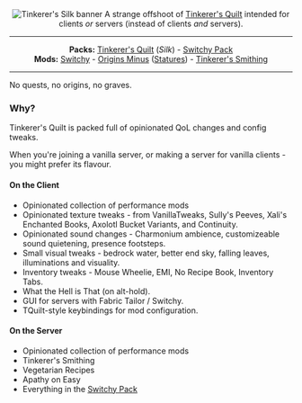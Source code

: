 <center><img alt="Tinkerer's Silk banner" src="https://cdn.modrinth.com/data/Jl855YQP/images/af757274c81d83609f6233ef35dca97c783ad380.png" />
A strange offshoot of <a href="https://modrinth.com/modpack/tinkerers-quilt">Tinkerer's Quilt</a> intended for clients <i>or</i> servers (instead of clients <i>and</i> servers).</center>

---

<center><b>Packs:</b> <a href="https://modrinth.com/modpack/tinkerers-quilt">Tinkerer's Quilt</a> (<i>Silk</i>) - <a href="https://modrinth.com/modpack/switchy-pack">Switchy Pack</a></center>
<center><b>Mods:</b> <a href="https://modrinth.com/mod/switchy">Switchy</a> - <a href="https://modrinth.com/mod/origins-minus">Origins Minus</a> (<a href="https://modrinth.com/mod/tinkerers-statures">Statures</a>) - <a href="https://modrinth.com/mod/tinkerers-smithing">Tinkerer's Smithing</a></center>

---

No quests, no origins, no graves.


### Why?

Tinkerer's Quilt is packed full of opinionated QoL changes and config tweaks.

When you're joining a vanilla server, or making a server for vanilla clients - you might prefer its flavour.

#### On the Client

- Opinionated collection of performance mods
- Opinionated texture tweaks - from VanillaTweaks, Sully's Peeves, Xali's Enchanted Books, Axolotl Bucket Variants, and Continuity.
- Opinionated sound changes - Charmonium ambience, customizeable sound quietening, presence footsteps.
- Small visual tweaks - bedrock water, better end sky, falling leaves, illuminations and visuality.
- Inventory tweaks - Mouse Wheelie, EMI, No Recipe Book, Inventory Tabs.
- What the Hell is That (on alt-hold).
- GUI for servers with Fabric Tailor / Switchy.
- TQuilt-style keybindings for mod configuration.

#### On the Server

- Opinionated collection of performance mods
- Tinkerer's Smithing
- Vegetarian Recipes
- Apathy on Easy
- Everything in the [Switchy Pack](https://modrinth.com/modpack/switchy-pack)